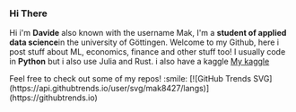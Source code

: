 ### Hi There
<p>
Hi i'm <b>Davide</b> also known with the username Mak, I'm a <b>student of applied data science</b>in the university of Göttingen. Welcome to my Github, here i post stuff about ML, economics, finance and other stuff too!
I usually code in <b>Python</b> but i also use Julia and Rust. i also have a kaggle <a href="https://www.kaggle.com/davidemattioli">My kaggle</a>
</p>
Feel free to check out some of my repos! :smile:
[![GitHub Trends SVG](https://api.githubtrends.io/user/svg/mak8427/langs)](https://githubtrends.io)
